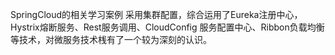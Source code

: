SpringCloud的相关学习案例
采用集群配置，综合运用了Eureka注册中心，Hystrix熔断服务、Rest服务调用、CloudConfig 服务配置中心、Ribbon负载均衡等技术，对微服务技术桟有了一个较为深刻的认识。
